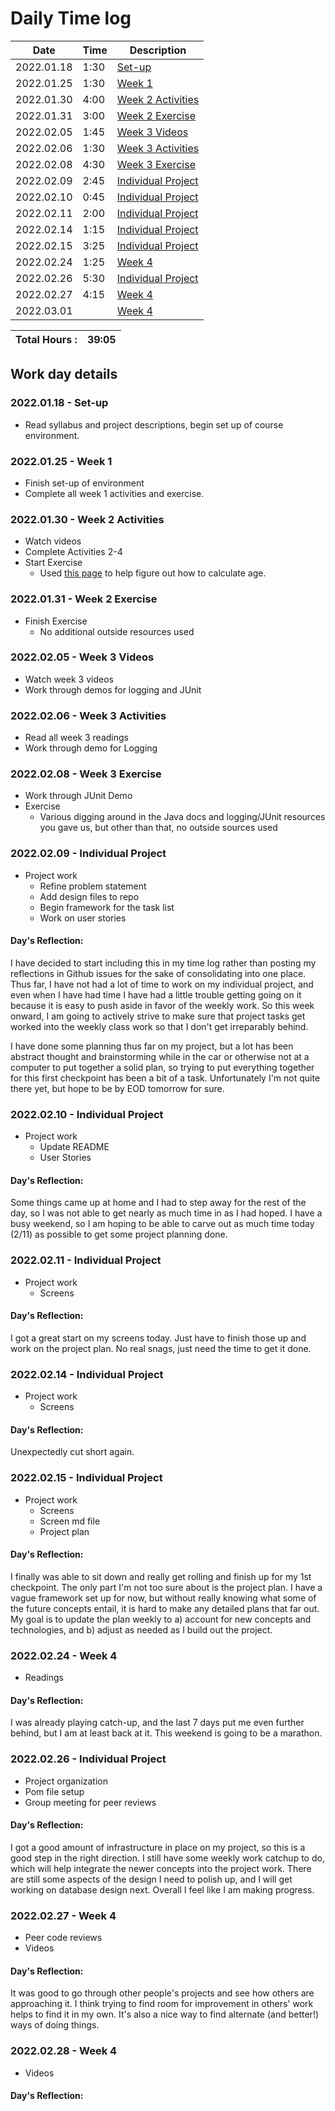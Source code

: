 # Daily Time log

| Date       | Time | Description                |
|------------|------|----------------------------|
| 2022.01.18 | 1:30 | [Set-up](#001)             |
| 2022.01.25 | 1:30 | [Week 1](#002)             |
| 2022.01.30 | 4:00 | [Week 2 Activities](#003)  |
| 2022.01.31 | 3:00 | [Week 2 Exercise](#004)    |
| 2022.02.05 | 1:45 | [Week 3 Videos](#005)      |
| 2022.02.06 | 1:30 | [Week 3 Activities](#006)  |
| 2022.02.08 | 4:30 | [Week 3 Exercise](#007)    |
| 2022.02.09 | 2:45 | [Individual Project](#008) |
| 2022.02.10 | 0:45 | [Individual Project](#009) |
| 2022.02.11 | 2:00 | [Individual Project](#010) |
| 2022.02.14 | 1:15 | [Individual Project](#011) |
| 2022.02.15 | 3:25 | [Individual Project](#012) |
| 2022.02.24 | 1:25 | [Week 4](#013)             |
| 2022.02.26 | 5:30 | [Individual Project](#014) |
| 2022.02.27 | 4:15 | [Week 4](#015)             | 
| 2022.03.01 |      | [Week 4](#016)             | 0:15+ Start @ 13:55


| Total Hours : | 39:05 |
|:--------------|------:|

## Work day details

### <a id="001"></a>2022.01.18 - Set-up
- Read syllabus and project descriptions, begin set up of course environment.

### <a id="002"></a>2022.01.25 - Week 1
- Finish set-up of environment
- Complete all week 1 activities and exercise.

### <a id="003"></a>2022.01.30 - Week 2 Activities
- Watch videos
- Complete Activities 2-4
- Start Exercise
  - Used [this page](https://stackoverflow.com/questions/1116123/how-do-i-calculate-someones-age-in-java) to help 
    figure out how to calculate age.

### <a id="004"></a>2022.01.31 - Week 2 Exercise
- Finish Exercise
  - No additional outside resources used

### <a id="005"></a>2022.02.05 - Week 3 Videos
- Watch week 3 videos
- Work through demos for logging and JUnit

### <a id="006"></a>2022.02.06 - Week 3 Activities
- Read all week 3 readings
- Work through demo for Logging

### <a id="007"></a>2022.02.08 - Week 3 Exercise
- Work through JUnit Demo
- Exercise
  - Various digging around in the Java docs and logging/JUnit resources you gave us, but other than that, no outside
    sources used

### <a id="008"></a>2022.02.09 - Individual Project
- Project work
  - Refine problem statement
  - Add design files to repo
  - Begin framework for the task list
  - Work on user stories
#### Day's Reflection:
I have decided to start including this in my time log rather than posting my reflections in Github issues for
the sake of consolidating into one place. Thus far, I have not had a lot of time to work on my individual
project, and even when I have had time I have had a little trouble getting going on it because it is easy to
push aside in favor of the weekly work. So this week onward, I am going to actively strive to make sure that
project tasks get worked into the weekly class work so that I don't get irreparably behind.

I have done some planning thus far on my project, but a lot has been abstract thought and brainstorming while in the
car or otherwise not at a computer to put together a solid plan, so trying to put everything together for this first
checkpoint has been a bit of a task. Unfortunately I'm not quite there yet, but hope to be by EOD tomorrow for sure.

### <a id="009"></a>2022.02.10 - Individual Project
- Project work
  - Update README
  - User Stories
#### Day's Reflection:
Some things came up at home and I had to step away for the rest of the day, so I was not able to get nearly as much 
time in as I had hoped. I have a busy weekend, so I am hoping to be able to carve out as much time today (2/11) as 
possible 
to get some project planning done.

### <a id="010"></a>2022.02.11 - Individual Project
- Project work
  - Screens
#### Day's Reflection:
I got a great start on my screens today. Just have to finish those up and work on the project plan. No real snags,
just need the time to get it done.

### <a id="011"></a>2022.02.14 - Individual Project
- Project work
  - Screens
#### Day's Reflection:
Unexpectedly cut short again.

### <a id="012"></a>2022.02.15 - Individual Project
- Project work
  - Screens
  - Screen md file
  - Project plan
#### Day's Reflection:
I finally was able to sit down and really get rolling and finish up for my 1st checkpoint. The only part I'm not too 
sure about is the project plan. I have a vague framework set up for now, but without really knowing what some of the 
future concepts entail, it is hard to make any detailed plans that far out. My goal is to update the plan weekly to 
a) account for new concepts and technologies, and b) adjust as needed as I build out the project.

### <a id="013"></a>2022.02.24 - Week 4
- Readings

#### Day's Reflection:
I was already playing catch-up, and the last 7 days put me even further behind, but I am at least back at it. This 
weekend is going to be a marathon.

### <a id="014"></a>2022.02.26 - Individual Project
- Project organization
- Pom file setup
- Group meeting for peer reviews

#### Day's Reflection:
I got a good amount of infrastructure in place on my project, so this is a good step in the right direction. I still
have some weekly work catchup to do, which will help integrate the newer concepts into the project work. There are
still some aspects of the design I need to polish up, and I will get working on database design next. Overall I feel
like I am making progress.

### <a id="015"></a>2022.02.27 - Week 4
- Peer code reviews
- Videos

#### Day's Reflection:
It was good to go through other people's projects and see how others are approaching it. I think trying to find room
for improvement in others' work helps to find it in my own. It's also a nice way to find alternate (and better!)
ways of doing things.

### <a id="016"></a>2022.02.28 - Week 4
- Videos

#### Day's Reflection:

